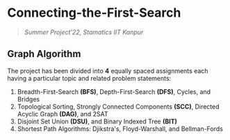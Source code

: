 # Connecting-the-First-Search

> _Summer Project'22, Stamatics IIT Kanpur_

## Graph Algorithm

The project has been divided into **4** equally spaced assignments each having a particular topic and related problem statements:

1. Breadth-First-Search **(BFS)**, Depth-First-Search **(DFS)**, Cycles, and Bridges
2. Topological Sorting, Strongly Connected Components **(SCC)**, Directed Acyclic Graph **(DAG)**, and 2SAT
3. Disjoint Set Union **(DSU)**, and Binary Indexed Tree **(BIT)**
4. Shortest Path Algorithms: Djikstra's, Floyd-Warshall, and Bellman-Fords
